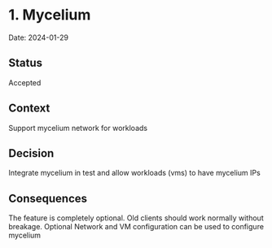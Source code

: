 # 1. Mycelium

Date: 2024-01-29

## Status

Accepted

## Context

Support mycelium network for workloads

## Decision

Integrate mycelium in test and allow workloads (vms) to have mycelium IPs

## Consequences

The feature is completely optional. Old clients should work normally without breakage. Optional Network and VM configuration can be used
to configure mycelium
